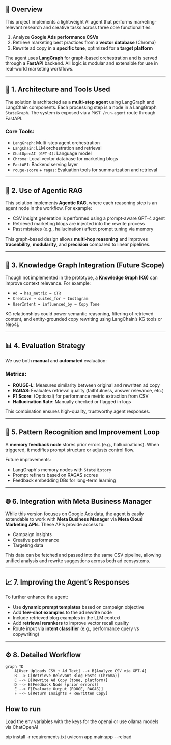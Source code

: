 
## 🧠 Overview

This project implements a lightweight AI agent that performs marketing-relevant research and creative tasks across three core functionalities:

1. Analyze **Google Ads performance CSVs**
2. Retrieve marketing best practices from a **vector database** (Chroma)
3. Rewrite ad copy in a **specific tone**, optimized for a **target platform**

The agent uses **LangGraph** for graph-based orchestration and is served through a **FastAPI** backend. All logic is modular and extensible for use in real-world marketing workflows.

---

## 🧱 1. Architecture and Tools Used

The solution is architected as a **multi-step agent** using LangGraph and LangChain components. Each processing step is a node in a LangGraph `StateGraph`. The system is exposed via a `POST /run-agent` route through FastAPI.

### Core Tools:
- `LangGraph`: Multi-step agent orchestration
- `LangChain`: LLM orchestration and retrieval
- `ChatOpenAI (GPT-4)`: Language model
- `Chroma`: Local vector database for marketing blogs
- `FastAPI`: Backend serving layer
- `rouge-score` + `ragas`: Evaluation tools for summarization and retrieval

---

## 🔁 2. Use of Agentic RAG

This solution implements **Agentic RAG**, where each reasoning step is an agent node in the workflow. For example:

- CSV insight generation is performed using a prompt-aware GPT-4 agent
- Retrieved marketing blogs are injected into the rewrite process
- Past mistakes (e.g., hallucination) affect prompt tuning via memory

This graph-based design allows **multi-hop reasoning** and improves **traceability**, **modularity**, and **precision** compared to linear pipelines.

---

## 🧠 3. Knowledge Graph Integration (Future Scope)

Though not implemented in the prototype, a **Knowledge Graph (KG)** can improve context relevance. For example:

- `Ad → has_metric → CTR`
- `Creative → suited_for → Instagram`
- `UserIntent → influenced_by → Copy Tone`

KG relationships could power semantic reasoning, filtering of retrieved content, and entity-grounded copy rewriting using LangChain’s KG tools or Neo4j.

---

## 📊 4. Evaluation Strategy

We use both **manual** and **automated** evaluation:

### Metrics:
- **ROUGE-L**: Measures similarity between original and rewritten ad copy
- **RAGAS**: Evaluates retrieval quality (faithfulness, answer relevance, etc.)
- **F1 Score**: (Optional) for performance metric extraction from CSV
- **Hallucination Rate**: Manually checked or flagged in logs

This combination ensures high-quality, trustworthy agent responses.

---

## 🔄 5. Pattern Recognition and Improvement Loop

A **memory feedback node** stores prior errors (e.g., hallucinations). When triggered, it modifies prompt structure or adjusts control flow.

Future improvements:
- LangGraph's memory nodes with `StateHistory`
- Prompt refiners based on RAGAS scores
- Feedback embedding DBs for long-term learning

---

## 🌐 6. Integration with Meta Business Manager

While this version focuses on Google Ads data, the agent is easily extendable to work with **Meta Business Manager** via **Meta Cloud Marketing APIs**. These APIs provide access to:

- Campaign insights
- Creative performance
- Targeting data

This data can be fetched and passed into the same CSV pipeline, allowing unified analysis and rewrite suggestions across both ad ecosystems.

---

## 📈 7. Improving the Agent’s Responses

To further enhance the agent:
- Use **dynamic prompt templates** based on campaign objective
- Add **few-shot examples** to the ad rewrite node
- Include retrieved blog examples in the LLM context
- Add **retrieval rerankers** to improve vector recall quality
- Route input via **intent classifier** (e.g., performance query vs copywriting)

---

## ⚙️ 8. Detailed Workflow

```
graph TD
    A[User Uploads CSV + Ad Text] --> B[Analyze CSV via GPT-4]
    B --> C[Retrieve Relevant Blog Posts (Chroma)]
    C --> D[Rewrite Ad Copy (tone, platform)]
    D --> E[Feedback Node (prior errors)]
    E --> F[Evaluate Output (ROUGE, RAGAS)]
    F --> G[Return Insights + Rewritten Copy]
```

## How to run

Load the env variables with the keys for the openai or use ollama models via ChatOpenAI

pip install -r requirements.txt
uvicorn app.main:app --reload

